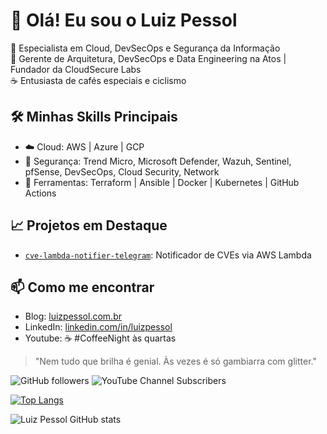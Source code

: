 # 👋 Olá! Eu sou o Luiz Pessol

🚀 Especialista em Cloud, DevSecOps e Segurança da Informação  
🎯 Gerente de Arquitetura, DevSecOps e Data Engineering na Atos | Fundador da CloudSecure Labs  
☕ Entusiasta de cafés especiais e ciclismo  

## 🛠️ Minhas Skills Principais
- ☁️ Cloud: AWS | Azure | GCP
- 🔐 Segurança: Trend Micro, Microsoft Defender, Wazuh, Sentinel, pfSense, DevSecOps, Cloud Security, Network
- 🧰 Ferramentas: Terraform | Ansible | Docker | Kubernetes | GitHub Actions 

## 📈 Projetos em Destaque
- [`cve-lambda-notifier-telegram`](https://github.com/luizpessol/cve-lambda-notifier-telegram): Notificador de CVEs via AWS Lambda

## 📫 Como me encontrar
- Blog: [luizpessol.com.br](https://luizpessol.com.br)
- LinkedIn: [linkedin.com/in/luizpessol](https://linkedin.com/in/luizpessol)
- Youtube: ☕ #CoffeeNight às quartas

> "Nem tudo que brilha é genial. Às vezes é só gambiarra com glitter."

![GitHub followers](https://img.shields.io/github/followers/luizpessol?style=social)
![YouTube Channel Subscribers](https://img.shields.io/youtube/channel/subscribers/UCH1lMabTo2i1ch-EhiRf44A?style=social)

[![Top Langs](https://github-readme-stats.vercel.app/api/top-langs/?username=luizpessol&layout=compact)](https://github.com/anuraghazra/github-readme-stats)

![Luiz Pessol GitHub stats](https://github-readme-stats.vercel.app/api?username=luizpessol&show_icons=true&theme=radical)

